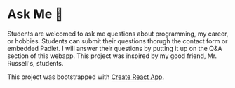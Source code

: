 # Ask Me :blue_heart:

Students are welcomed to ask me questions about programming, my career, or hobbies. Students can submit their questions thorugh the contact form or embedded Padlet. I will answer their questions by putting it up on the Q&A section of this webapp. This project was inspired by my good friend, Mr. Russell's, students. 


This project was bootstrapped with [Create React App](https://github.com/facebookincubator/create-react-app).
